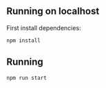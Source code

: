 ## Running on localhost

First install dependencies:

```sh
npm install
```

## Running

```sh
npm run start
```
